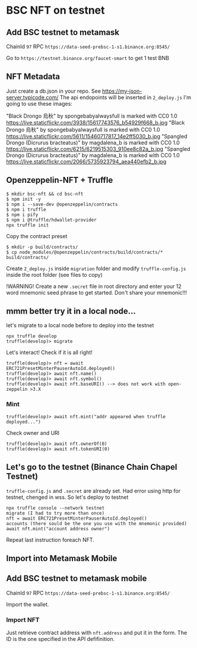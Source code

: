 # BSC NFT on testnet

## Add BSC testnet to metamask
ChainId ```97```
RPC ```https://data-seed-prebsc-1-s1.binance.org:8545/```

Go to ```https://testnet.binance.org/faucet-smart``` to get 1 test BNB

## NFT Metadata
Just create a db.json in your repo. See https://my-json-server.typicode.com/
The api endopoints will be inserted in ```2_deploy.js```
I'm going to use these images:

"Black Drongo 烏秋" by spongebabyalwaysfull is marked with CC0 1.0
https://live.staticflickr.com/3938/15617743576_b54929f668_b.jpg
"Black Drongo 烏秋" by spongebabyalwaysfull is marked with CC0 1.0
https://live.staticflickr.com/5611/15460717817_14e2ff5030_b.jpg
"Spangled Drongo (Dicrurus bracteatus)" by magdalena_b is marked with CC0 1.0
https://live.staticflickr.com/6215/6219515303_910ee8c82a_b.jpg
"Spangled Drongo (Dicrurus bracteatus)" by magdalena_b is marked with CC0 1.0
https://live.staticflickr.com/2066/5735923794_aea440efb2_b.jpg

## Openzeppelin-NFT + Truffle
```
$ mkdir bsc-nft && cd bsc-nft
$ npm init -y
$ npm i --save-dev @openzeppelin/contracts
$ npm i truffle
$ npm i pify
$ npm i @truffle/hdwallet-provider
npx truffle init
```
Copy the contract preset
```
$ mkdir -p build/contracts/
$ cp node_modules/@openzeppelin/contracts/build/contracts/* build/contracts/
```
Create ```2_deploy.js``` inside ```migration``` folder and modify ```truffle-config.js``` inside the root folder (see files to copy)

!WARNING!
Create a new ```.secret``` file in root directory and enter your 12 word mnemonic seed phrase to get started.
Don't share your mnemonic!!!

## mmm better try it in a local node...

let's migrate to a local node before to deploy into the testnet
```
npx truffle develop
truffle(develop)> migrate
```
Let's interact! Check if it is all right!
```
truffle(develop)> nft = await ERC721PresetMinterPauserAutoId.deployed()
truffle(develop)> await nft.name()
truffle(develop)> await nft.symbol()
truffle(develop)> await nft.baseURI() --> does not work with open-zeppelin >3.X
```
### Mint
```
truffle(develop)> await nft.mint("addr appeared when truffle deployed...")
```
Check owner and URI
```
truffle(develop)> await nft.ownerOf(0)
truffle(develop)> await nft.tokenURI(0)
```

## Let's go to the testnet (Binance Chain Chapel Testnet)

```truffle-config.js``` and ```.secret``` are already set.
Had error using http for testnet, chenged in wss.
So let's deploy to testnet
```
npx truffle console --network testnet
migrate (I had to try more than once)
nft = await ERC721PresetMinterPauserAutoId.deployed()
accounts (there sould be the one you use with the mnemonic provided)
await nft.mint("account address owner")
```
Repeat last instruction foreach NFT.

## Import into Metamask Mobile

## Add BSC testnet to metamask mobile
ChainId ```97```
RPC ```https://data-seed-prebsc-1-s1.binance.org:8545/```

Import the wallet.

### Import NFT 

Just retrieve contract address with ```nft.address``` and put it in the form.
The ID is the one specified in the API defifinition.